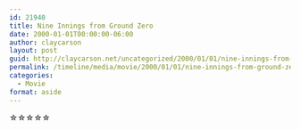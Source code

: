 ```yaml
---
id: 21940
title: Nine Innings from Ground Zero
date: 2000-01-01T00:00:00-06:00
author: claycarson
layout: post
guid: http://claycarson.net/uncategorized/2000/01/01/nine-innings-from-ground-zero/
permalink: /timeline/media/movie/2000/01/01/nine-innings-from-ground-zero/
categories:
  - Movie
format: aside
---
```

<div class="media-details"></div>

<div class="media-creator"></div>

<div class="media-rating">☆☆☆☆☆</div>